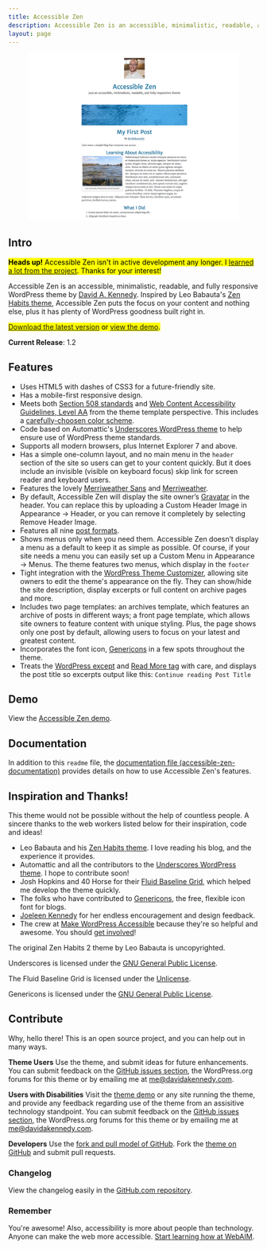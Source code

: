 ```yaml
---
title: Accessible Zen
description: Accessible Zen is an accessible, minimalistic, readable, and fully responsive WordPress theme by [David A. Kennedy.
layout: page
---
```


<a class="image-link" href="http://accessiblezen.davidakennedy.com">
  <figure><img src="./accessible-zen-screenshot.png" alt="Accessible Zen demo." loading="eager" decoding="sync"/></figure>
</a>

## Intro

<mark><strong>Heads up!</strong> Accessible Zen isn't in active development any longer. I <a href="/blog/goodbye-accessible-zen/">learned a lot from the project</a>. Thanks for your interest!</mark>

Accessible Zen is an accessible, minimalistic, readable, and fully responsive WordPress theme by [David A. Kennedy](http://davidakennedy.com). Inspired by Leo Babauta's [Zen Habits theme](http://zenhabits.net/theme/), Accessible Zen puts the focus on your content and nothing else, plus it has plenty of WordPress goodness built right in.

<mark><a href="http://wordpress.org/themes/accessible-zen">Download the latest version</a> or <a href="http://accessiblezen.davidakennedy.com">view the demo</a>.</mark>

**Current Release**: 1.2

## Features

- Uses HTML5 with dashes of CSS3 for a future-friendly site.
- Has a mobile-first responsive design.
- Meets both [Section 508 standards](http://www.section508.gov/index.cfm?&FuseAction=Content&ID=12) and [Web Content Accessibility Guidelines, Level AA](http://www.w3.org/TR/WCAG/) from the theme template perspective. This includes a [carefully-choosen color scheme](http://accessibility.oit.ncsu.edu/tools/color-contrast/accessible-color-palette.php?&colors=ffffff,f5f5f5,d5d5d5,e5e5e5,333333,666666,e5f7ff,00628c,00354C,00628,C,008FCC,006e9d&main=ffffff&level=AA).
- Code based on Automattic's [Underscores WordPress theme](http://underscores.me/) to help ensure use of WordPress theme standards.
- Supports all modern browsers, plus Internet Explorer 7 and above.
- Has a simple one-column layout, and no main menu in the `header` section of the site so users can get to your content quickly. But it does include an invisible (visible on keyboard focus) skip link for screen reader and keyboard users.
- Features the lovely [Merriweather Sans](http://www.google.com/fonts/specimen/Merriweather+Sans) and [Merriweather](//www.google.com/fonts/specimen/Merriweather).
- By default, Accessible Zen will display the site owner’s [Gravatar](http://en.gravatar.com/) in the header. You can replace this by uploading a Custom Header Image in Appearance -> Header, or you can remove it completely by selecting Remove Header Image.
- Features all nine [post formats](http://codex.wordpress.org/Post_Formats).
- Shows menus only when you need them. Accessible Zen doesn’t display a menu as a default to keep it as simple as possible. Of course, if your site needs a menu you can easily set up a Custom Menu in Appearance -> Menus. The theme features two menus, which display in the `footer`
- Tight integration with the [WordPress Theme Customizer](https://codex.wordpress.org/Theme_Customization_API), allowing site owners to edit the theme's appearance on the fly. They can show/hide the site description, display excerpts or full content on archive pages and more.
- Includes two page templates: an archives template, which features an archive of posts in different ways; a front page template, which allows site owners to feature content with unique styling. Plus, the page shows only one post by default, allowing users to focus on your latest and greatest content.
- Incorporates the font icon, [Genericons](http://genericons.com/) in a few spots throughout the theme.
- Treats the [WordPress except](http://codex.wordpress.org/Excerpt) and [Read More tag](http://codex.wordpress.org/Customizing_the_Read_More) with care, and displays the post title so excerpts output like this: `Continue reading Post Title`

## Demo

View the [Accessible Zen demo](http://accessiblezen.davidakennedy.com).

## Documentation

In addition to this `readme` file, the [documentation file (accessible-zen-documentation)](https://github.com/davidakennedy/accessible-zen/blob/master/accessible-zen-documentation.txt) provides details on how to use Accessible Zen's features.

## Inspiration and Thanks!

This theme would not be possible without the help of countless people. A sincere thanks to the web workers listed below for their inspiration, code and ideas!

- Leo Babauta and his [Zen Habits theme](http://zenhabits.net/theme/). I love reading his blog, and the experience it provides.
- Automattic and all the contributors to the [Underscores WordPress theme](http://underscores.me/). I hope to contribute soon!
- Josh Hopkins and 40 Horse for their [Fluid Baseline Grid](http://fluidbaselinegrid.com/), which helped me develop the theme quickly.
- The folks who have contributed to [Genericons](http://genericons.com/), the free, flexible icon font for blogs.
- [Joeleen Kennedy](http://joeleen.net) for her endless encouragement and design feedback.
- The crew at [Make WordPress Accessible](http://make.wordpress.org/accessibility/) because they're so helpful and awesome. You should [get involved](http://make.wordpress.org/accessibility/join-us/)!

The original Zen Habits 2 theme by Leo Babauta is uncopyrighted.

Underscores is licensed under the [GNU General Public License](http://www.gnu.org/licenses/gpl-2.0.html).

The Fluid Baseline Grid is licensed under the [Unlicense](http://unlicense.org/).

Genericons is licensed under the [GNU General Public License](http://www.gnu.org/licenses/gpl-2.0.html).

## Contribute

Why, hello there! This is an open source project, and you can help out in many ways.

**Theme Users**
Use the theme, and submit ideas for future enhancements. You can submit feedback on the [GitHub issues section](https://github.com/davidakennedy/accessible-zen/issues), the WordPress.org forums for this theme or by emailing me at <me@davidakennedy.com>.

**Users with Disabilities**
Visit the [theme demo](http://accessiblezen.davidakennedy.com) or any site running the theme, and provide any feedback regarding use of the theme from an assisitive technology standpoint. You can submit feedback on the [GitHub issues section](https://github.com/davidakennedy/accessible-zen/issues), the WordPress.org forums for this theme or by emailing me at <me@davidakennedy.com>.

**Developers**
Use the [fork and pull model of GitHub](https://help.github.com/articles/using-pull-requests#fork--pull). Fork the [theme on GitHub](https://github.com/davidakennedy/accessible-zen/) and submit pull requests.

### Changelog

View the changelog easily in the [GitHub.com repository](https://github.com/davidakennedy/accessible-zen/blob/master/changelog.txt).

### Remember

You're awesome! Also, accessibility is more about people than technology. Anyone can make the web more accessible. [Start learning how at WebAIM](http://webaim.org/).
